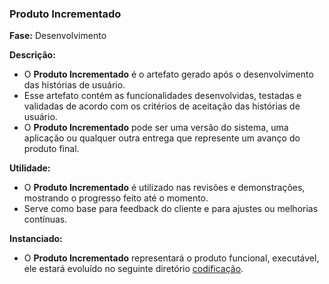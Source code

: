 ### **Produto Incrementado**
  
**Fase:** Desenvolvimento  
  
**Descrição:**  
- O **Produto Incrementado** é o artefato gerado após o desenvolvimento das histórias de usuário.  
- Esse artefato contém as funcionalidades desenvolvidas, testadas e validadas de acordo com os critérios de aceitação das histórias de usuário.  
- O **Produto Incrementado** pode ser uma versão do sistema, uma aplicação ou qualquer outra entrega que represente um avanço do produto final.
  
**Utilidade:**  
- O **Produto Incrementado** é utilizado nas revisões e demonstrações, mostrando o progresso feito até o momento.  
- Serve como base para feedback do cliente e para ajustes ou melhorias contínuas.
  
**Instanciado:**  
- O **Produto Incrementado** representará o produto funcional, executável, ele estará evoluído no seguinte diretório [codificação](/codificacao).  
